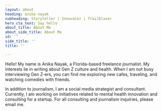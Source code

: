 ```yaml
---
layout: about
heading: anika nayak
subheading: Storyteller | Innovator | Trailblazer
hero_cta_text: Say hello
about_title: About Me
about_side_title: About Me
id: ''
side_title: ''
title: ''

---
```

Hello! My name is Anika Nayak, a Florida-based freelance journalist. My interests lie in writing about Gen Z culture and health. When I am not busy interviewing Gen Z-ers, you can find me exploring new cafes, traveling, and watching comedies with friends.

In addition to journalism, I am a social media strategist and consultant. Currently, I am working on initiatives related to mental health innovation and consulting for a startup. For all consulting and journalism inquiries, please email me. 